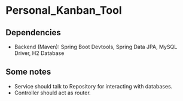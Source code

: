 # Personal_Kanban_Tool
## Dependencies
- Backend (Maven): Spring Boot Devtools, Spring Data JPA, MySQL Driver, H2 Database

## Some notes
- Service should talk to Repository for interacting with databases.
- Controller should act as router.
